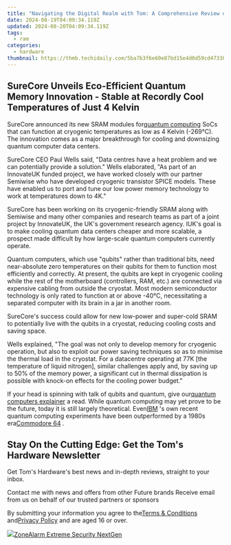 ```yaml
---
title: "Navigating the Digital Realm with Tom: A Comprehensive Review of Electronics and Software"
date: 2024-08-19T04:09:34.119Z
updated: 2024-08-20T04:09:34.119Z
tags:
  - ram
categories:
  - hardware
thumbnail: https://thmb.techidaily.com/5ba7b3f6e60e87bd15e4d0d59cd473305f169947afe8b79e803b03fc556698ce.jpg
---
```


## SureCore Unveils Eco-Efficient Quantum Memory Innovation - Stable at Recordly Cool Temperatures of Just 4 Kelvin

SureCore announced its new SRAM modules for[quantum computing](https://tools.techidaily.com) SoCs that can function at cryogenic temperatures as low as 4 Kelvin (-269°C). The innovation comes as a major breakthrough for cooling and downsizing quantum computer data centers.  
  
 SureCore CEO Paul Wells said, "Data centres have a heat problem and we can potentially provide a solution." Wells elaborated, "As part of an InnovateUK funded project, we have worked closely with our partner Semiwise who have developed cryogenic transistor SPICE models. These have enabled us to port and tune our low power memory technology to work at temperatures down to 4K."  
  
 SureCore has been working on its cryogenic-friendly SRAM along with Semiwise and many other companies and research teams as part of a joint project by InnovateUK, the UK's government research agency. IUK's goal is to make cooling quantum data centers cheaper and more scalable, a prospect made difficult by how large-scale quantum computers currently operate.  
  
 Quantum computers, which use "qubits" rather than traditional bits, need near-absolute zero temperatures on their qubits for them to function most efficiently and correctly. At present, the qubits are kept in cryogenic cooling while the rest of the motherboard (controllers, RAM, etc.) are connected via expensive cabling from outside the cryostat. Most modern semiconductor technology is only rated to function at or above -40°C, necessitating a separated computer with its brain in a jar in another room.  
  
 SureCore's success could allow for new low-power and super-cold SRAM to potentially live with the qubits in a cryostat, reducing cooling costs and saving space.  
  
 Wells explained, "The goal was not only to develop memory for cryogenic operation, but also to exploit our power saving techniques so as to minimise the thermal load in the cryostat. For a datacentre operating at 77K \[the temperature of liquid nitrogen\], similar challenges apply and, by saving up to 50% of the memory power, a significant cut in thermal dissipation is possible with knock-on effects for the cooling power budget."  
  
 If your head is spinning with talk of qubits and quantum, give our[quantum computers explainer](https://tools.techidaily.com) a read. While quantum computing may yet prove to be the future, today it is still largely theoretical. Even[IBM](https://tools.techidaily.com) 's own recent quantum computing experiments have been outperformed by a 1980s era[Commodore 64](https://tools.techidaily.com) .

## Stay On the Cutting Edge: Get the Tom's Hardware Newsletter

 Get Tom's Hardware's best news and in-depth reviews, straight to your inbox.

 Contact me with news and offers from other Future brands  Receive email from us on behalf of our trusted partners or sponsors

 By submitting your information you agree to the[Terms & Conditions](https://futureplc.com/terms-conditions/) and[Privacy Policy](https://futureplc.com/privacy-policy/) and are aged 16 or over.

<ins class="adsbygoogle"
     style="display:block"
     data-ad-format="autorelaxed"
     data-ad-client="ca-pub-7571918770474297"
     data-ad-slot="1223367746"></ins>



<ins class="adsbygoogle"
     style="display:block"
     data-ad-client="ca-pub-7571918770474297"
     data-ad-slot="8358498916"
     data-ad-format="auto"
     data-full-width-responsive="true"></ins>



<!-- affiliate ads begin -->
<a href="https://estore.zonealarm.com/order/checkout.php?PRODS=36245101&QTY=1&AFFILIATE=108875&CART=1"><img src="https://sc1.checkpoint.com/sc1/za/images/boxes/zang_box_trust.png" border="0">ZoneAlarm Extreme Security NextGen</a>
<!-- affiliate ads end -->